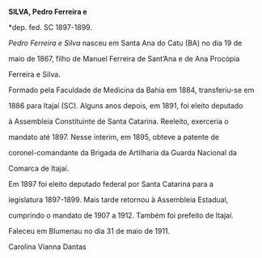**SILVA, Pedro Ferreira e**



\*dep. fed. SC 1897-1899.



*Pedro Ferreira e Silva* nasceu em Santa Ana do Catu (BA) no dia 19 de

maio de 1867, filho de Manuel Ferreira de Sant’Ana e de Ana Procópia

Ferreira e Silva.



Formado pela Faculdade de Medicina da Bahia em 1884, transferiu-se em

1886 para Itajaí (SC). Alguns anos depois, em 1891, foi eleito deputado

à Assembleia Constituinte de Santa Catarina. Reeleito, exerceria o

mandato até 1897. Nesse ínterim, em 1895, obteve a patente de

coronel-comandante da Brigada de Artilharia da Guarda Nacional da

Comarca de Itajaí.



Em 1897 foi eleito deputado federal por Santa Catarina para a

legislatura 1897-1899. Mais tarde retornou à Assembleia Estadual,

cumprindo o mandato de 1907 a 1912. Também foi prefeito de Itajaí.



Faleceu em Blumenau no dia 31 de maio de 1911.



Carolina Vianna Dantas



